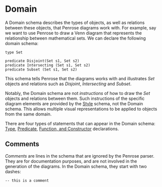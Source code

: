# Domain

A Domain schema describes the types of objects, as well as relations between these objects, that Penrose diagrams work with. For example, say we want to use Penrose to draw a Venn diagram that represents the relationship between mathematical sets. We can declare the following domain schema:

```domain
type Set

predicate Disjoint(Set s1, Set s2)
predicate Intersecting (Set s1, Set s2)
predicate Subset (Set s1, Set s2)
```

This schema tells Penrose that the diagrams works with and illustrates _Set_ objects and relations such as _Disjoint_, _Intersecting_ and _Subset_.

Notably, the Domain schema are not _instructions_ of how to draw the _Set_ objects and relations between them. Such instructions of the specific diagram elements are provided by the [Style] schema, not the Domain schema. This allows multiple visual representations to be applied to objects from the same domain.

There are four types of statements that can appear in the Domain schema: [Type](./types.md), [Predicate](./predicates.md), [Function, and Constructor](./functions.md) declarations.

## Comments

_Comments_ are lines in the schema that are ignored by the Penrose parser. They are for documentation purposes, and are not involved in the generation of the diagrams. In the Domain schema, they start with two dashes:

```domain
-- this is a comment
```

[Style]: ../style/overview.md
